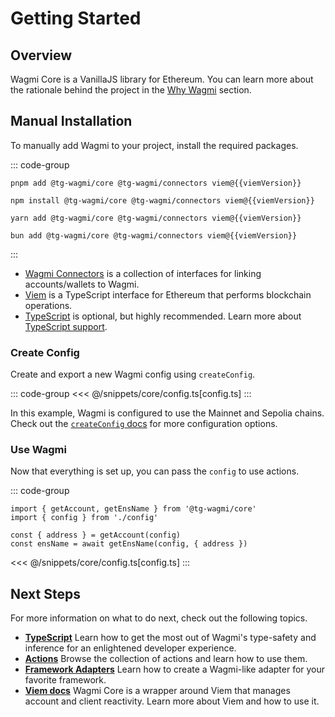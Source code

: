 <script setup>
import packageJson from '../../packages/core/package.json'

const viemVersion = packageJson.peerDependencies.viem
</script>

# Getting Started

## Overview

Wagmi Core is a VanillaJS library for Ethereum. You can learn more about the rationale behind the project in the [Why Wagmi](/core/why) section.

## Manual Installation

To manually add Wagmi to your project, install the required packages.

::: code-group
```bash-vue [pnpm]
pnpm add @tg-wagmi/core @tg-wagmi/connectors viem@{{viemVersion}}
```

```bash-vue [npm]
npm install @tg-wagmi/core @tg-wagmi/connectors viem@{{viemVersion}}
```

```bash-vue [yarn]
yarn add @tg-wagmi/core @tg-wagmi/connectors viem@{{viemVersion}}
```

```bash-vue [bun]
bun add @tg-wagmi/core @tg-wagmi/connectors viem@{{viemVersion}}
```
:::

- [Wagmi Connectors](/core/api/connectors) is a collection of interfaces for linking accounts/wallets to Wagmi.
- [Viem](https://viem.sh) is a TypeScript interface for Ethereum that performs blockchain operations.
- [TypeScript](/react/typescript) is optional, but highly recommended. Learn more about [TypeScript support](/core/typescript).

### Create Config

Create and export a new Wagmi config using `createConfig`.

::: code-group
<<< @/snippets/core/config.ts[config.ts]
:::

In this example, Wagmi is configured to use the Mainnet and Sepolia chains. Check out the [`createConfig` docs](/core/api/createConfig) for more configuration options.

### Use Wagmi

Now that everything is set up, you can pass the `config` to use actions.

::: code-group
```tsx [index.ts]
import { getAccount, getEnsName } from '@tg-wagmi/core'
import { config } from './config'

const { address } = getAccount(config)
const ensName = await getEnsName(config, { address })
```
<<< @/snippets/core/config.ts[config.ts]
:::

## Next Steps

For more information on what to do next, check out the following topics.

- [**TypeScript**](/core/typescript) Learn how to get the most out of Wagmi's type-safety and inference for an enlightened developer experience.
- [**Actions**](/core/api/actions) Browse the collection of actions and learn how to use them.
- [**Framework Adapters**](/core/guides/framework-adapters) Learn how to create a Wagmi-like adapter for your favorite framework.
- [**Viem docs**](https://viem.sh) Wagmi Core is a wrapper around Viem that manages account and client reactivity. Learn more about Viem and how to use it.
